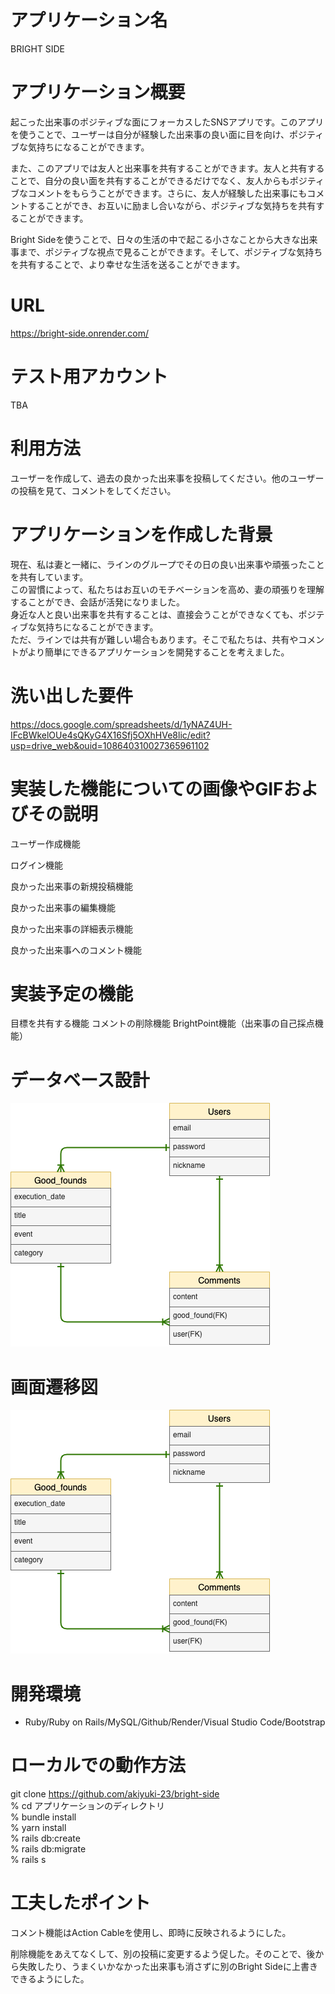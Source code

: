 # アプリケーション名 <br>
BRIGHT SIDE

# アプリケーション概要	
起こった出来事のポジティブな面にフォーカスしたSNSアプリです。このアプリを使うことで、ユーザーは自分が経験した出来事の良い面に目を向け、ポジティブな気持ちになることができます。

また、このアプリでは友人と出来事を共有することができます。友人と共有することで、自分の良い面を共有することができるだけでなく、友人からもポジティブなコメントをもらうことができます。さらに、友人が経験した出来事にもコメントすることができ、お互いに励まし合いながら、ポジティブな気持ちを共有することができます。

Bright Sideを使うことで、日々の生活の中で起こる小さなことから大きな出来事まで、ポジティブな視点で見ることができます。そして、ポジティブな気持ちを共有することで、より幸せな生活を送ることができます。

# URL	
https://bright-side.onrender.com/

# テスト用アカウント
TBA

# 利用方法	
ユーザーを作成して、過去の良かった出来事を投稿してください。他のユーザーの投稿を見て、コメントをしてください。

# アプリケーションを作成した背景
現在、私は妻と一緒に、ラインのグループでその日の良い出来事や頑張ったことを共有しています。</br>
この習慣によって、私たちはお互いのモチベーションを高め、妻の頑張りを理解することができ、会話が活発になりました。</br>
身近な人と良い出来事を共有することは、直接会うことができなくても、ポジティブな気持ちになることができます。
<br>
ただ、ラインでは共有が難しい場合もあります。そこで私たちは、共有やコメントがより簡単にできるアプリケーションを開発することを考えました。	

# 洗い出した要件	
https://docs.google.com/spreadsheets/d/1yNAZ4UH-IFcBWkelOUe4sQKyG4X16Sfj5OXhHVe8lic/edit?usp=drive_web&ouid=108640310027365961102

# 実装した機能についての画像やGIFおよびその説明
ユーザー作成機能

ログイン機能

良かった出来事の新規投稿機能

良かった出来事の編集機能

良かった出来事の詳細表示機能

良かった出来事へのコメント機能

# 実装予定の機能	
目標を共有する機能
コメントの削除機能
BrightPoint機能（出来事の自己採点機能）

# データベース設計	
![DB設計](bright-side.png)

# 画面遷移図	
![画面遷移図](%E9%81%B7%E7%A7%BB%E5%9B%B3.png)

# 開発環境	
* Ruby/Ruby on Rails/MySQL/Github/Render/Visual Studio Code/Bootstrap

# ローカルでの動作方法
git clone https://github.com/akiyuki-23/bright-side<br>
% cd アプリケーションのディレクトリ<br>
% bundle install<br>
% yarn install<br>
% rails db:create<br>
% rails db:migrate<br>
% rails s<br>

# 工夫したポイント	
コメント機能はAction Cableを使用し、即時に反映されるようにした。

削除機能をあえてなくして、別の投稿に変更するよう促した。そのことで、後から失敗したり、うまくいかなかった出来事も消さずに別のBright Sideに上書きできるようにした。